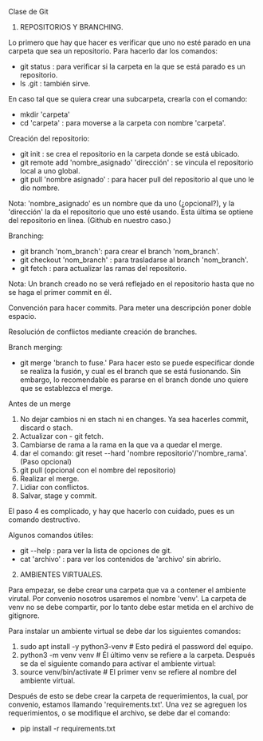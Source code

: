 Clase de Git

1. REPOSITORIOS Y BRANCHING.

Lo primero que hay que hacer es verificar que uno no esté parado en una carpeta que sea un repositorio. Para hacerlo dar los comandos:
- git status : para verificar si la carpeta en la que se está parado es un repositorio.
- ls .git : también sirve.

En caso tal que se quiera crear una subcarpeta, crearla con el comando:
- mkdir 'carpeta'
- cd 'carpeta' : para moverse a la carpeta con nombre 'carpeta'.

Creación del repositorio:
- git init : se crea el repositorio en la carpeta donde se está ubicado.
- git remote add 'nombre_asignado' 'dirección' : se vincula el repositorio local a uno global.
- git pull 'nombre asignado' : para hacer pull del repositorio al que uno le dio nombre.

Nota: 'nombre_asignado' es un nombre que da uno (¿opcional?), y la 'dirección' la da el repositorio
que uno esté usando. Esta última se optiene del repositorio en linea. (Github en nuestro caso.)

Branching:
- git branch 'nom_branch': para crear el branch 'nom_branch'.
- git checkout 'nom_branch' : para trasladarse al branch 'nom_branch'.
- git fetch : para actualizar las ramas del repositorio.

Nota: Un branch creado no se verá reflejado en el repositorio hasta que no se haga el primer commit en él.

Convención para hacer commits. Para meter una descripción poner doble espacio.

Resolución de conflictos mediante creación de branches.

Branch merging:
- git merge 'branch to fuse.'
Para hacer esto se puede especificar donde se realiza la fusión, y cual es el branch que se está fusionando.
Sin embargo, lo recomendable es pararse en el branch donde uno quiere que se establezca el merge.

Antes de un merge
  1. No dejar cambios ni en stach ni en changes. Ya sea hacerles commit, discard o stach.
  2. Actualizar con - git fetch.
  3. Cambiarse de rama a la rama en la que va a quedar el merge.
  4. dar el comando: git reset --hard 'nombre repositorio'/'nombre_rama'. (Paso opcional)
  5. git pull (opcional con el nombre del repositorio)
  6. Realizar el merge.
  7. Lidiar con conflictos.
  6. Salvar, stage y commit.

 El paso 4 es complicado, y hay que hacerlo con cuidado, pues es un comando destructivo.

Algunos comandos útiles:
- git --help : para ver la lista de opciones de git.
- cat 'archivo' : para ver los contenidos de 'archivo' sin abrirlo.

2. AMBIENTES VIRTUALES.

Para empezar, se debe crear una carpeta que va a contener el ambiente virutal. Por convenio nosotros usaremos el nombre 'venv'.
La carpeta de venv no se debe compartir, por lo tanto debe estar metida en el archivo de gitignore.

Para instalar un ambiente virtual se debe dar los siguientes comandos:
 1. sudo apt install -y python3-venv # Esto pedirá el password del equipo.
 2. python3 -m venv venv # Él último venv se refiere a la carpeta.
Después se da el siguiente comando para activar el ambiente virtual:
 3. source venv/bin/activate # El primer venv se refiere al nombre del ambiente virtual.

Después de esto se debe crear la carpeta de requerimientos, la cual, por convenio, estamos llamando 'requirements.txt'.
Una vez se agreguen los requerimientos, o se modifique el archivo, se debe dar el comando:
 - pip install -r requirements.txt

